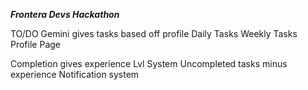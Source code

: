***Frontera Devs Hackathon***

TO/DO
  Gemini gives tasks based off profile
    Daily Tasks
    Weekly Tasks
    Profile Page

  Completion gives experience
  Lvl System
      Uncompleted tasks minus experience
  Notification system
